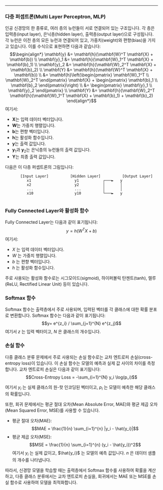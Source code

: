 
---
### 다층 퍼셉트론(Multi Layer Perceptron, MLP)

인공 신경망의 한 종류로, 여러 층의 뉴런들이 서로 연결되어 있는 구조입니다. 각 층은 입력층(input layer), 은닉층(hidden layer), 출력층(output layer)으로 구성됩니다. 각 뉴런은 이전 층의 모든 뉴런과 연결되어 있고, 가중치(weight)와 편향(bias)을 가지고 있습니다. 이를 수식으로 표현하면 다음과 같습니다:
$$\begin{align*}
\mathbf{y} &= \mathbf{h}(\mathbf{W}^T \mathbf{X} + \mathbf{b}) \\
\mathbf{y}_1 &= \mathbf{h}(\mathbf{W}_1^T \mathbf{X} + \mathbf{b}_1) \\
\mathbf{y}_2 &= \mathbf{h}(\mathbf{W}_2^T \mathbf{X} + \mathbf{b}_2) \\
\mathbf{Y} &= \mathbf{h}(\mathbf{W}^T \mathbf{X} + \mathbf{b}) \\
&= \mathbf{h}\left(\begin{pmatrix} \mathbf{W}_1^T \\ \mathbf{W}_2^T \end{pmatrix} \mathbf{X} + \begin{pmatrix} \mathbf{b}_1 \\ \mathbf{b}_2 \end{pmatrix}\right) \\
&= \begin{pmatrix} \mathbf{y}_1 \\ \mathbf{y}_2 \end{pmatrix} \\
\mathbf{Y} &= \mathbf{h}(\mathbf{W}_2^T \mathbf{h}(\mathbf{W}_1^T \mathbf{X} + \mathbf{b}_1) + \mathbf{b}_2)
\end{align*}$$
여기서:
- $\mathbf{X}$는 입력 데이터 벡터입니다.
- $\mathbf{W}$는 가중치 행렬입니다.
- $\mathbf{b}$는 편향 벡터입니다.
- $\mathbf{h}$는 활성화 함수입니다.
- $\mathbf{y}$는 출력 값입니다.
- $\mathbf{y}_1$과 $\mathbf{y}_2$는 은닉층의 뉴런들의 출력 값입니다.
- $\mathbf{Y}$는 최종 출력 값입니다.

다음은 이 다층 퍼셉트론의 그림입니다:

```
       [Input Layer]          [Hidden Layer]          [Output Layer]
          x1                    y1           ┌───►   y
          x2                    y2           │       │
          ...                   ...          │       │
          x10                   y10          └───►   y
                                           
```

### Fully Connected Layer와 활성화 함수

Fully Connected Layer는 다음과 같이 표기됩니다:
$$y = h(W^T X + b)$$
여기서:
- $X$ 는 입력 데이터 벡터입니다.
- $W$ 는 가중치 행렬입니다.
- $b$ 는 편향 벡터입니다.
- $h$ 는 활성화 함수입니다.

주로 사용되는 활성화 함수로는 시그모이드(sigmoid), 하이퍼볼릭 탄젠트(tanh), 렐루(ReLU, Rectified Linear Unit) 등이 있습니다.

### Softmax 함수

Softmax 함수는 출력층에서 주로 사용되며, 입력된 벡터를 각 클래스에 대한 확률 분포로 변환합니다. Softmax 함수는 다음과 같이 표기됩니다:
$$y= e^{z_i} / \sum_{j=1}^{N} e^{z_j}$$
여기서 $z$ 는 입력 벡터이고, $N$ 은 클래스의 개수입니다.

### 손실 함수

다중 클래스 분류 문제에서 주로 사용되는 손실 함수로는 교차 엔트로피 손실(cross-entropy loss)이 있습니다. 이 손실 함수는 모델의 예측과 실제 값 사이의 차이를 측정합니다. 교차 엔트로피 손실은 다음과 같이 표기됩니다:
$$Cross-Entropy Loss = -\sum_{i=1}^{N} y_i \log(p_i)$$

여기서 $y_i$ 는 실제 클래스의 원-핫 인코딩된 벡터이고, $p_i$ 는 모델이 예측한 해당 클래스의 확률입니다.

또한, 회귀 문제에서는 평균 절대 오차(Mean Absolute Error, MAE)와 평균 제곱 오차(Mean Squared Error, MSE)를 사용할 수 있습니다.

- 평균 절대 오차(MAE):
$$MAE = \frac{1}{n} \sum_{i=1}^{n} |y_i - \hat{y_i}|$$
- 평균 제곱 오차(MSE):
$$MSE = \frac{1}{n} \sum_{i=1}^{n} (y_i - \hat{y_i})^2$$
여기서 $y_i$ 는 실제 값이고, $\hat{y_i}$ 는 모델의 예측 값입니다. $n$ 은 데이터 샘플의 개수를 나타냅니다.

따라서, 신경망 모델을 학습할 때는 출력층에서 Softmax 함수를 사용하여 확률을 계산하고, 다중 클래스 분류에서는 교차 엔트로피 손실을, 회귀에서는 MAE 또는 MSE를 손실 함수로 사용하여 모델을 최적화합니다.